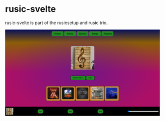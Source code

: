 # rusic-svelte

rusic-svelte is part of the rusicsetup and rusic trio.


![Project Screenshot](screenshot.png "width=450px")